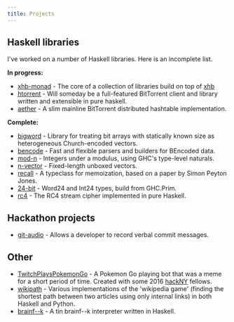 ```yaml
---
title: Projects
---
```


## Haskell libraries

I've worked on a number of Haskell libraries. Here is an incomplete list.

__In progress:__

*   [xhb-monad](/articles/xhb-monad.html) - The core of a collection of libraries build on top of [xhb](https://hackage.haskell.org/package/xhb)
*   [htorrent](https://github.com/nickspinale/htorrent) - Will someday be a full-featured BitTorrent client and library written and extensible in pure haskell.
*   [aether](https://github.com/nickspinale/aether) - A slim mainline BitTorrent distributed hashtable implementation.

__Complete:__

*   [bigword](https://github.com/nickspinale/bigword) - Library for treating bit arrays with statically known size as heterogeneous Church-encoded vectors.
*   [bencode](https://github.com/nickspinale/bencode) - Fast and flexible parsers and builders for BEncoded data.
*   [mod-n](https://github.com/nickspinale/mod-n) - Integers under a modulus, using GHC's type-level naturals.
*   [n-vector](https://github.com/nickspinale/n-vector) - Fixed-length unboxed vectors.
*   [recall](https://github.com/nickspinale/recall) - A typeclass for memoization, based on a paper by Simon Peyton Jones.
*   [24-bit](https://github.com/nickspinale/24-bit) - Word24 and Int24 types, build from GHC.Prim.
*   [rc4](https://github.com/nickspinale/rc4) - The RC4 stream cipher implemented in pure Haskell.

## Hackathon projects

*   [git-audio](https://github.com/nickspinale/git-audio) - Allows a developer to record verbal commit messages.

## Other

*   [TwitchPlaysPokemonGo](https://www.twitch.tv/twitchpokemongo) - A Pokemon Go playing bot that was a meme for a short period of time. Created with some 2016 [hackNY](http://hackny.org) fellows.
*   [wikipath](https://github.com/nickspinale/wikipath) - Various implementations of the 'wikipedia game' (finding the shortest path between two articles using only internal links) in both Haskell and Python.
*   [brainf--k](https://github.com/nickspinale/brainf--k) - A tin brainf--k interpreter written in Haskell.
